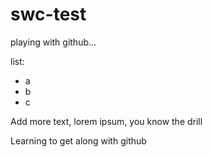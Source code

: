 # swc-test

playing with github...

list:
- a
- b
- c

Add more text, lorem ipsum, you know the drill

Learning to get along with github
